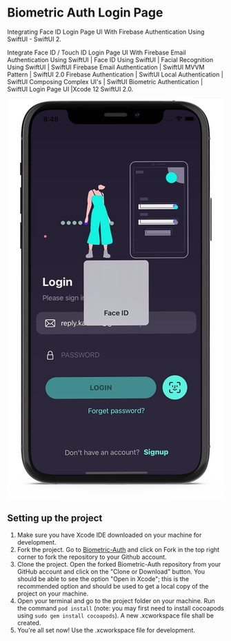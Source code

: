 # Biometric Auth Login Page 
Integrating Face ID Login Page UI With Firebase Authentication Using SwiftUI - SwiftUI 2.

Integrate Face ID / Touch ID Login Page UI With Firebase Email Authentication Using SwiftUI | Face ID Using SwiftUI | Facial Recognition Using SwiftUI | SwiftUI Firebase Email Authentication | SwiftUI MVVM Pattern | SwiftUI 2.0 Firebase Authentication | SwiftUI Local Authentication | SwiftUI Composing Complex UI's | SwiftUI Biometric Authentication | SwiftUI Login Page UI |Xcode 12 SwiftUI 2.0.

<p align="center"> <img src="https://raw.githubusercontent.com/aryasoni98/Biometric-Auth/main/Biometric_Auth.png" alt="hello" /> </p>


## Setting up the project

1. Make sure you have Xcode IDE downloaded on your machine for development.<br />
2. Fork the project. Go to [Biometric-Auth](https://github.com/aryasoni98/Biometric-Auth) and click on Fork in the top right corner to fork the repository to your Github account.<br />
3. Clone the project. Open the forked Biometric-Auth repository from your GitHub account and click on the "Clone or Download" button. You should be able to see the option "Open in Xcode"; this is the recommended option and should be used to get a local copy of the project on your machine.<br />
4. Open your terminal and go to the project folder on your machine. Run the command `pod install` (note: you may first need to install cocoapods using `sudo gem install cocoapods`). A new .xcworkspace file shall be created.
4. You're all set now! Use the .xcworkspace file for development.<br />

